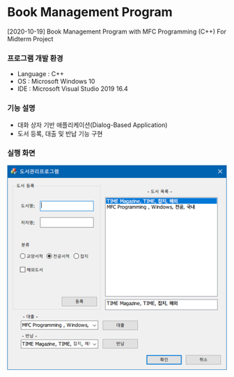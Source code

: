 # Book Management Program
[2020-10-19] Book Management Program with MFC Programming (C++) For Midterm Project

### 프로그램 개발 환경
- Language : C++
- OS : Microsoft Windows 10
- IDE : Microsoft Visual Studio 2019 16.4

### 기능 설명
- 대화 상자 기반 애플리케이션(Dialog-Based Application)
- 도서 등록, 대출 및 반납 기능 구현

### 실행 화면

![실행 화면](picture.PNG)
